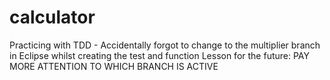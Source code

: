 # calculator


Practicing with TDD - Accidentally forgot to change to the multiplier branch in Eclipse whilst creating the test and function
Lesson for the future: PAY MORE ATTENTION TO WHICH BRANCH IS ACTIVE
